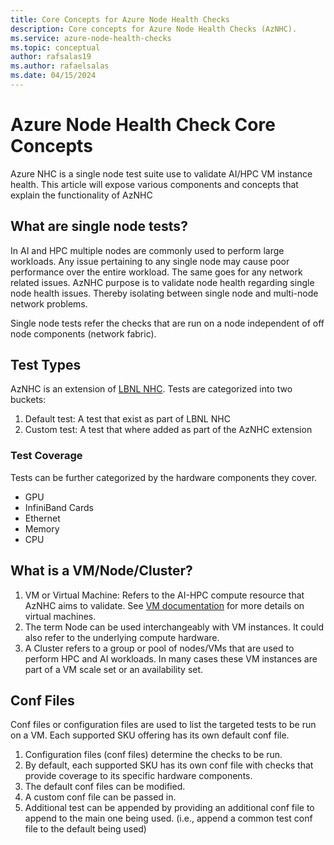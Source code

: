 ```yaml
---
title: Core Concepts for Azure Node Health Checks
description: Core concepts for Azure Node Health Checks (AzNHC).
ms.service: azure-node-health-checks
ms.topic: conceptual
author: rafsalas19
ms.author: rafaelsalas
ms.date: 04/15/2024
---
```


# Azure Node Health Check Core Concepts
Azure NHC is a single node test suite use to validate AI/HPC VM instance health. This article will expose various components and concepts that explain the functionality of AzNHC

## What are single node tests?
In AI and HPC multiple nodes are commonly used to perform large workloads. Any issue pertaining to any single node may cause poor performance over the entire workload. The same goes for any network related issues. AzNHC purpose is to validate node health regarding single node health issues. Thereby isolating between single node and multi-node network problems.

Single node tests refer the checks that are run on a node independent of off node components (network fabric).

## Test Types
AzNHC is an extension of [LBNL NHC](https://github.com/mej/nhc). Tests are categorized into two buckets:
  1. Default test: A test that exist as part of LBNL NHC
  1. Custom test: A test that where added as part of the AzNHC extension

### Test Coverage
Tests can be further categorized by the hardware components they cover.
   - GPU
   - InfiniBand Cards
   - Ethernet
   - Memory
   - CPU

## What is a VM/Node/Cluster?
  1. VM or Virtual Machine: Refers to the AI-HPC compute resource that AzNHC aims to validate. See [VM documentation](../virtual-machines/overview.md) for more details on virtual machines.
  1. The term Node can be used interchangeably with VM instances. It could also refer to the underlying compute hardware.
  1. A Cluster refers to a group or pool of nodes/VMs that are used to perform HPC and AI workloads. In many cases these VM instances are part of a VM scale set or an availability set.

## Conf Files
Conf files or configuration files are used to list the targeted tests to be run on a VM. Each supported SKU offering has its own default conf file.
  1. Configuration files (conf files) determine the checks to be run.
  1. By default, each supported SKU has its own conf file with checks that provide coverage to its specific hardware components.
  1. The default conf files can be modified.
  1. A custom conf file can be passed in.
  1. Additional test can be appended by providing an additional conf file to append to the main one being used. (i.e., append a common test conf file to the default being used)

